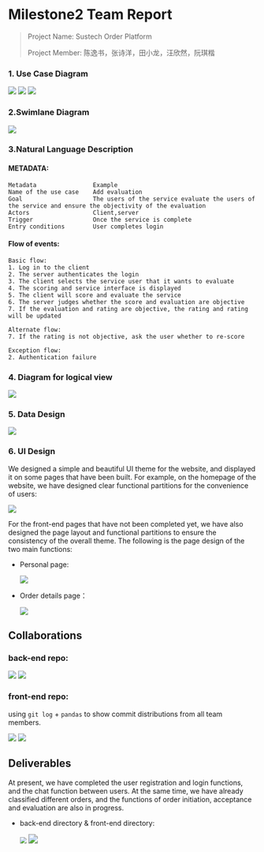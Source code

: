 # Milestone2 Team Report

> Project Name: Sustech Order Platform
>
> Project Member: 陈逸书，张诗洋，田小龙，汪欣然，阮琪楷

### 1. Use Case Diagram

<img src='./1.1.png'/>

<img src='./1.2.png'/>

<img src='./1.3.png'/>



### 2.Swimlane Diagram

<img src='./2.png'/>



### 3.Natural Language Description

#### METADATA:

	Metadata                Example
	Name of the use case    Add evaluation
	Goal                    The users of the service evaluate the users of the service and ensure the objectivity of the evaluation
	Actors                  Client,server
	Trigger                 Once the service is complete
	Entry conditions        User completes login

#### Flow of events:

	Basic flow:
	1. Log in to the client
	2. The server authenticates the login
	3. The client selects the service user that it wants to evaluate
	4. The scoring and service interface is displayed
	5. The client will score and evaluate the service
	6. The server judges whether the score and evaluation are objective
	7. If the evaluation and rating are objective, the rating and rating will be updated
	
	Alternate flow:
	7. If the rating is not objective, ask the user whether to re-score
	
	Exception flow:
	2. Authentication failure



### 4. Diagram for logical view

<img src="./4.png"/>



### 5. Data Design

<img src='./数据库.png'/>

### 6. UI Design

We designed a simple and beautiful UI theme for the website, and displayed it on some pages that have been built. For example, on the homepage of the website, we have designed clear functional partitions for the convenience of users:

<img src="D:\工作文件夹\大三下\软件工程\milestone2\主页.png"/>

For the front-end pages that have not been completed yet, we have also designed the page layout and functional partitions to ensure the consistency of the overall theme. The following is the page design of the two main functions:

- Personal page:

  <img src="D:\工作文件夹\大三下\软件工程\milestone2\个人主页.png"/>

- Order details page：

  <img src="./order详情页.png"/>



## Collaborations

### back-end repo:

<img src='./后端仓库.png'/>

<img src='./后端提交记录.png'/>



### front-end repo:

using `git log` + `pandas` to show commit distributions from all team members.

<img src='./前端仓库.png'/>

<img src='./前端提交记录.png'/>



## Deliverables

At present, we have completed the user registration and login functions, and the chat function between users. At the same time, we have already classified different orders, and the functions of order initiation, acceptance and evaluation are also in progress.

- back-end directory & front-end directory:

  <div style="justifyContent: 'spaceBewteen'"><img src='./后端目录.png' style="zoom: 80%;" />     <img src='./前端目录.png' style="zoom: 120%"/> </div>

   



